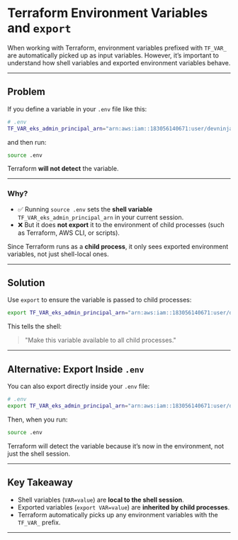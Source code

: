 # Terraform Environment Variables and `export`

When working with Terraform, environment variables prefixed with `TF_VAR_` are automatically picked up as input variables. However, it’s important to understand how shell variables and exported environment variables behave.

---

## Problem

If you define a variable in your `.env` file like this:

```sh
# .env
TF_VAR_eks_admin_principal_arn="arn:aws:iam::183056140671:user/devninja"
```

and then run:

```sh
source .env
```

Terraform **will not detect** the variable.

---

### Why?

* ✅ Running `source .env` sets the **shell variable** `TF_VAR_eks_admin_principal_arn` in your current session.
* ❌ But it does **not export** it to the environment of child processes (such as Terraform, AWS CLI, or scripts).

Since Terraform runs as a **child process**, it only sees exported environment variables, not just shell-local ones.

---

## Solution

Use `export` to ensure the variable is passed to child processes:

```sh
export TF_VAR_eks_admin_principal_arn="arn:aws:iam::183056140671:user/devninja"
```

This tells the shell:

> "Make this variable available to all child processes."

---

## Alternative: Export Inside `.env`

You can also export directly inside your `.env` file:

```sh
# .env
export TF_VAR_eks_admin_principal_arn="arn:aws:iam::183056140671:user/devninja"
```

Then, when you run:

```sh
source .env
```

Terraform will detect the variable because it’s now in the environment, not just the shell session.

---

## Key Takeaway

* Shell variables (`VAR=value`) are **local to the shell session**.
* Exported variables (`export VAR=value`) are **inherited by child processes**.
* Terraform automatically picks up any environment variables with the `TF_VAR_` prefix.

---

